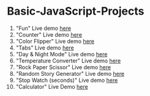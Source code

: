 # Basic-JavaScript-Projects
1. "Fun" Live demo [here](https://codepen.io/_sakibhussain/full/gOmKbwg)
2. "Counter" Live demo [here](https://codepen.io/_sakibhussain/full/vYxaXrG)
3. "Color Flipper" Live demo [here](https://codepen.io/_sakibhussain/full/RwpJveJ)
4. "Tabs" Live demo [here](https://codepen.io/_sakibhussain/full/eYvjKxp)
5. "Day & Night Mode" Live demo [here](https://codepen.io/_sakibhussain/full/bGqxpJQ)
6. "Temperature Converter" Live demo [here](https://codepen.io/_sakibhussain/full/qBrMzam)
7. "Rock Paper Scissor" Live demo [here](https://codepen.io/_sakibhussain/full/gOmBvjR)
8. "Random Story Generator" Live demo [here](https://codepen.io/_sakibhussain/full/PopdEPo)
9. "Stop Watch (seconds)" Live demo [here](https://codepen.io/_sakibhussain/full/dyvwpdK)
10. "Calculator" Live Demo [here](https://codepen.io/_sakibhussain/full/JjWgpPg)
